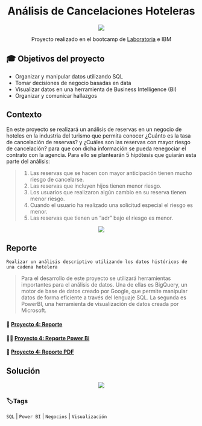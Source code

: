 <div align="center"> <h1>  Análisis de Cancelaciones Hoteleras </h1>  
  
![](/Análisis-de-Cancelaciones.jpg)
  
Proyecto realizado en el bootcamp de [Laboratoria](https://app.laboratoria.la/signup-and-login/) e IBM
</div>

## 🎓 Objetivos del proyecto

- Organizar y manipular datos utilizando SQL
- Tomar decisiones de negocio basadas en data
- Visualizar datos en una herramienta de Business Intelligence (BI)
- Organizar y comunicar hallazgos

## Contexto

En este proyecto se realizará un análisis de reservas en un negocio de hoteles en la industria del turismo que permita conocer ¿Cuánto es la tasa de cancelación de reservas? y ¿Cuáles son las reservas con mayor riesgo de cancelación? para que con dicha información se pueda renegociar el contrato con la agencia. Para ello se plantearán 5 hipótesis que guiarán esta parte del análisis:

>1. Las reservas que se hacen con mayor anticipación tienen mucho riesgo de cancelarse.
>2. Las reservas que incluyen hijos tienen menor riesgo.
>3. Los usuarios que realizaron algún cambio en su reserva tienen menor riesgo.
>4. Cuando el usuario ha realizado una solicitud especial el riesgo es menor.
>5. Las reservas que tienen un “adr” bajo el riesgo es menor.

<div align="center">
  
![](/Dataset_3.jpg) 
  </div>


## Reporte

    Realizar un análisis descriptivo utilizando los datos históricos de una cadena hotelera
    
>Para el desarrollo de este proyecto se utilizará herramientas importantes para el análisis de datos. Una de ellas es BigQuery, un motor de base de datos creado por Google, que permite manipular datos de forma eficiente a través del lenguaje SQL. La segunda es PowerBI, una herramienta de visualización de datos creada por Microsoft.

<h4 align="left"> 📝 <a href="https://docs.google.com/spreadsheets/d/1WqA3e40Kd6uGWBP9JNA5fNMhb4CtlIaD1vkNhuZ9OJc/edit?usp=sharing">Proyecto 4: Reporte </a>
  
<h4 align="left"> 👩‍💻 <a href="https://drive.google.com/file/d/1jFM6YKXOZvdBzRNOLcWtAOOrAxgKTMca/view?usp=sharing">Proyecto 4: Reporte Power Bi</a>
  
<h4 align="left"> 📄 <a href="https://drive.google.com/file/d/1J1EutiZjKst3Bl_cVPYdrBtPiw-cmLE2/view?usp=sharing">Proyecto 4: Reporte PDF</a>
</h4>

## Solución
  
<div align="center">
  
<a target="_blank" href="https://www.loom.com/share/c0456758f9b54f70858a88fbd2d5ac1d" rel="noopener noreferrer" >![](https://cdn.loom.com/sessions/thumbnails/c0456758f9b54f70858a88fbd2d5ac1d-1662511850606-with-play.gif)</a>

  
</div>
  

### 🏷️Tags

`SQL` | `Power BI` | `Negocios` | `Visualización` 
